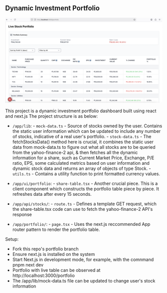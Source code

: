## Dynamic Investment Portfolio

![alt text](/app/assets/portfolio%20screen.png?raw=true)

This project is a dynamic investment portfolio dashboard built using react and next.js
The project structure is as below:
 - `/app/lib`:
        - `mock-data.ts` - Source of stocks owned by the user. Contains the static user information which can be updated to include any number of stocks, indicative of a real user's portfolio.
        - `stock-data.ts` - The fetchStocksData() method here is crucial, it combines the static user data from mock-data.ts to figure out what all stocks are to be queried from the yahoo-finance-2 api, & then fetches all the dynamic information for a share, such as Current Market Price, Exchange, P/E ratio, EPS, some calculated metrics based on user information and dynamic stock data and returns an array of objects of type Stock.
        - `utils.ts` - Contains a utility function to print formatted currency values.

 - `/app/ui/portfolio`:
        - `share-table.tsx` - Another crucial piece. This is a client component which constructs the portfolio table piece by piece. It refreshes data after every 15 seconds.

 - `/app/api/stocks/`:
        - `route.ts` - Defines a template GET request, which the share-table.tsx code can use to fetch the yahoo-finance-2 API's response 

 - `/app/portfolio/`:
        - `page.tsx` - Uses the next.js reccommended App router pattern to render the portfolio table.

Setup:
- Fork this repo's portfolio branch
- Ensure next.js is installed on the system
- Start Next.js in development mode, for example, with the comnmand pnpm next dev
- Portfolio with live table can be observed at http://localhost:3000/portfolio
- The /app/lib/mock-data.ts file can be updated to change user's stock information
